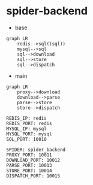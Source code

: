 # spider-backend

- base

```mermaid
graph LR
    redis-->sql((sql))
    mysql-->sql
    sql-->download
    sql-->store
    sql-->dispatch
```

- main

```mermaid
graph LR
    proxy-->download
    download-->parse
    parse-->store
    store-->dispatch
```

```
REDIS_IP: redis
REDIS_PORT: redis
MYSQL_IP: mysql
MYSQL_PORT: mysql
SQL_PORT: 10010

SPIDER: spider_backend
PROXY_PORT: 10011
DOWNLOAD_PORT: 10012
PARSE_PORT: 10013
STORE_PORT: 10014
DISPATCH_PORT: 10015
```